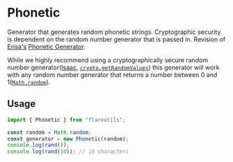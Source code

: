 # Phonetic
Generator that generates random phonetic strings. Cryptographic security is dependent on the random number generator that is passed in. Revision of [Erisa's](https://erisa.uk) [Phonetic Generator](https://github.com/Erisa/starbin/blob/b8a333b781a893dcae60c4fb2638d34e63c6f568/index.js#L38).

While we highly recommend using a cryptographically secure random number generator([Isaac](/isaac/), [`crypto.getRandomValues`](https://developer.mozilla.org/en-US/docs/Web/API/Crypto/getRandomValues)) this generator will work with any random number generator that returns a number between 0 and 1([`Math.random`](https://developer.mozilla.org/en-US/docs/Web/JavaScript/Reference/Global_Objects/Math/random)).

## Usage
```ts
import { Phonetic } from "flareutils";

const random = Math.random;
const generator = new Phonetic(random);
console.log(rand());
console.log(rand(10)); // 10 characters
```